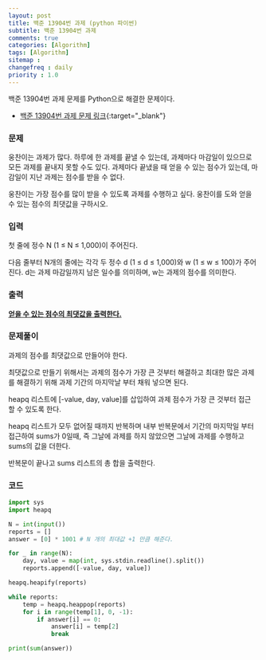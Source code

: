 ```yaml
---
layout: post
title: 백준 13904번 과제 (python 파이썬)
subtitle: 백준 13904번 과제
comments: true
categories: [Algorithm]
tags: [Algorithm]
sitemap :
changefreq : daily
priority : 1.0
---
```

백준 13904번 과제 문제를 Python으로 해결한 문제이다.  

* [백준 13904번 과제 문제 링크](https://www.acmicpc.net/problem/13904){:target="_blank"}


### 문제 
웅찬이는 과제가 많다. 하루에 한 과제를 끝낼 수 있는데, 과제마다 마감일이 있으므로 모든 과제를 끝내지 못할 수도 있다. 과제마다 끝냈을 때 얻을 수 있는 점수가 있는데, 마감일이 지난 과제는 점수를 받을 수 없다.

웅찬이는 가장 점수를 많이 받을 수 있도록 과제를 수행하고 싶다. 웅찬이를 도와 얻을 수 있는 점수의 최댓값을 구하시오.


### 입력
첫 줄에 정수 N (1 ≤ N ≤ 1,000)이 주어진다.

다음 줄부터 N개의 줄에는 각각 두 정수 d (1 ≤ d ≤ 1,000)와 w (1 ≤ w ≤ 100)가 주어진다. d는 과제 마감일까지 남은 일수를 의미하며, w는 과제의 점수를 의미한다.


### 출력
**<u>얻을 수 있는 점수의 최댓값을 출력한다.</u>**


### 문제풀이
과제의 점수를 최댓값으로 만들어야 한다.

최댓값으로 만들기 위해서는 과제의 점수가 가장 큰 것부터 해결하고 최대한 많은 과제를 해결하기 위해 과제 기간의 마지막날 부터 채워 넣으면 된다.

heapq 리스트에 [-value, day, value]를 삽입하여 과제 점수가 가장 큰 것부터 접근 할 수 있도록 한다.

heapq 리스트가 모두 없어질 때까지 반복하며 내부 반복문에서 기간의 마지막일 부터 접근하여 sums가 0일때, 즉 그날에 과제를 하지 않았으면 그날에 과제를 수행하고 sums의 값을 더한다.

반복문이 끝나고 sums 리스트의 총 합을 출력한다.


### 코드
```python
import sys
import heapq

N = int(input())
reports = []
answer = [0] * 1001 # N 개의 최대값 +1 만큼 해준다.

for _ in range(N):
    day, value = map(int, sys.stdin.readline().split())
    reports.append([-value, day, value])

heapq.heapify(reports)

while reports:
    temp = heapq.heappop(reports)
    for i in range(temp[1], 0, -1):
        if answer[i] == 0:
            answer[i] = temp[2]
            break

print(sum(answer))
```